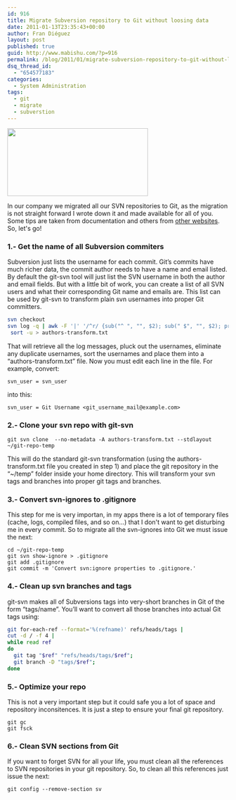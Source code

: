 ```yaml
---
id: 916
title: Migrate Subversion repository to Git without loosing data
date: 2011-01-13T23:35:43+00:00
author: Fran Diéguez
layout: post
published: true
guid: http://www.mabishu.com/?p=916
permalink: /blog/2011/01/migrate-subversion-repository-to-git-without-loosing-data/
dsq_thread_id:
  - "654577183"
categories:
  - System Administration
tags:
  - git
  - migrate
  - subverstion
---
```

<img class="alignright" src="/assets/git-pony-svn-ogre.png" alt="" width="320" height="154" />

In our company we migrated all our SVN repositories to Git, as the
migration is not straight forward I wrote down it and made available for
all of you. Some tips are taken from documentation and others from
[other websites](http://stackoverflow.com/). So, let's go\!

### 1.- Get the name of all Subversion commiters

Subversion just lists the username for each commit. Git’s commits have
much richer data, the commit author needs to have a name and email
listed. By default the git-svn tool will just list the SVN username in
both the author and email fields. But with a little bit of work, you can
create a list of all SVN users and what their corresponding Git name and
emails are. This list can be used by git-svn to transform plain svn
usernames into proper Git committers.

```bash
svn checkout
svn log -q | awk -F '|' '/^r/ {sub("^ ", "", $2); sub(" $", "", $2); print $2" = "$2" <"$2">"}' | \
 sort -u > authors-transform.txt
```

That will retrieve all the log messages, pluck out the usernames,
eliminate any duplicate usernames, sort the usernames and place them
into a “authors-transform.txt” file. Now you must edit each line in the
file. For example, convert:
```
svn_user = svn_user
```
into this:

```
svn_user = Git Username <git_username_mail@example.com>
```

### 2.- Clone your svn repo with git-svn

```
git svn clone  --no-metadata -A authors-transform.txt --stdlayout ~/git-repo-temp
```

This will do the standard git-svn transformation (using the
authors-transform.txt file you created in step 1) and place the git
repository in the “\~/temp” folder inside your home directory. This will
transform your svn tags and branches into proper git tags and branches.

### 3.- Convert svn-ignores to .gitignore

This step for me is very importan, in my apps there is a lot of
temporary files (cache, logs, compiled files, and so on...) that I don't
want to get disturbing me in every commit. So to migrate all the
svn-ignores into Git we must issue the next:

```
cd ~/git-repo-temp
git svn show-ignore > .gitignore
git add .gitignore
git commit -m 'Convert svn:ignore properties to .gitignore.'
```

### 4.- Clean up svn branches and tags

git-svn makes all of Subversions tags into very-short branches in Git of
the form “tags/name”. You’ll want to convert all those branches into
actual Git tags using:

```bash
git for-each-ref --format='%(refname)' refs/heads/tags |
cut -d / -f 4 |
while read ref
do
  git tag "$ref" "refs/heads/tags/$ref";
  git branch -D "tags/$ref";
done
```

### 5.- Optimize your repo

This is not a very important step but it could safe you a lot of space
and repository inconsitences. It is just a step to ensure your final git
repository.

```
git gc
git fsck
```

### 6.- Clean SVN sections from Git

If you want to forget SVN for all your life, you must clean all the
references to SVN repositories in your git repository. So, to clean all
this references just issue the next:

```
git config --remove-section sv
```
